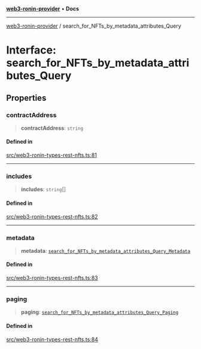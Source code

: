[**web3-ronin-provider**](../README.md) • **Docs**

***

[web3-ronin-provider](../globals.md) / search\_for\_NFTs\_by\_metadata\_attributes\_Query

# Interface: search\_for\_NFTs\_by\_metadata\_attributes\_Query

## Properties

### contractAddress

> **contractAddress**: `string`

#### Defined in

[src/web3-ronin-types-rest-nfts.ts:81](https://github.com/chuacw/web3-ronin-provider/blob/5e9462adf1edb8f1f7982dc5f4e5bd7094a4d6eb/src/web3-ronin-types-rest-nfts.ts#L81)

***

### includes

> **includes**: `string`[]

#### Defined in

[src/web3-ronin-types-rest-nfts.ts:82](https://github.com/chuacw/web3-ronin-provider/blob/5e9462adf1edb8f1f7982dc5f4e5bd7094a4d6eb/src/web3-ronin-types-rest-nfts.ts#L82)

***

### metadata

> **metadata**: [`search_for_NFTs_by_metadata_attributes_Query_Metadata`](search_for_NFTs_by_metadata_attributes_Query_Metadata.md)

#### Defined in

[src/web3-ronin-types-rest-nfts.ts:83](https://github.com/chuacw/web3-ronin-provider/blob/5e9462adf1edb8f1f7982dc5f4e5bd7094a4d6eb/src/web3-ronin-types-rest-nfts.ts#L83)

***

### paging

> **paging**: [`search_for_NFTs_by_metadata_attributes_Query_Paging`](search_for_NFTs_by_metadata_attributes_Query_Paging.md)

#### Defined in

[src/web3-ronin-types-rest-nfts.ts:84](https://github.com/chuacw/web3-ronin-provider/blob/5e9462adf1edb8f1f7982dc5f4e5bd7094a4d6eb/src/web3-ronin-types-rest-nfts.ts#L84)
